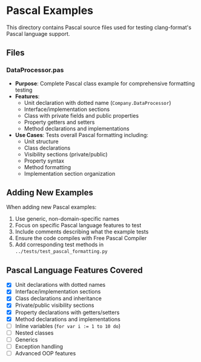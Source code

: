 # Pascal Examples

This directory contains Pascal source files used for testing clang-format's Pascal language support.

## Files

### DataProcessor.pas
- **Purpose**: Complete Pascal class example for comprehensive formatting testing
- **Features**: 
  - Unit declaration with dotted name (`Company.DataProcessor`)
  - Interface/implementation sections
  - Class with private fields and public properties
  - Property getters and setters
  - Method declarations and implementations
- **Use Cases**: Tests overall Pascal formatting including:
  - Unit structure
  - Class declarations
  - Visibility sections (private/public)
  - Property syntax
  - Method formatting
  - Implementation section organization

## Adding New Examples

When adding new Pascal examples:

1. Use generic, non-domain-specific names
2. Focus on specific Pascal language features to test
3. Include comments describing what the example tests
4. Ensure the code compiles with Free Pascal Compiler
5. Add corresponding test methods in `../tests/test_pascal_formatting.py`

## Pascal Language Features Covered

- [x] Unit declarations with dotted names
- [x] Interface/implementation sections  
- [x] Class declarations and inheritance
- [x] Private/public visibility sections
- [x] Property declarations with getters/setters
- [x] Method declarations and implementations
- [ ] Inline variables (`for var i := 1 to 10 do`)
- [ ] Nested classes
- [ ] Generics
- [ ] Exception handling
- [ ] Advanced OOP features